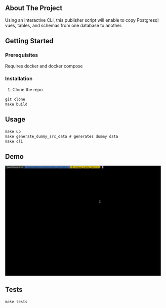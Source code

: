 ## About The Project

Using an interactive CLI, this publisher script will enable to
copy Postgresql vues, tables, and schemas from one database to
another.

## Getting Started

### Prerequisites

Requires docker and docker compose

### Installation

1. Clone the repo
```shell
git clone
make build
```

## Usage

```shell
make up
make generate_dummy_src_data # generates dummy data
make cli
```

## Demo

<img src="./intro.gif">


## Tests

```shell
make tests
```
